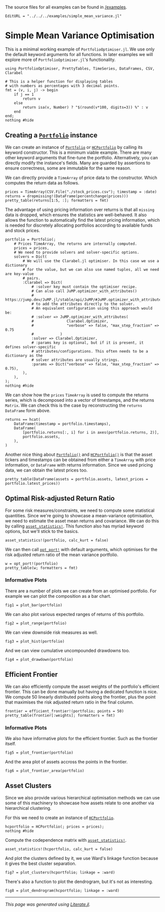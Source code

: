 The source files for all examples can be found in [/examples](https://github.com/dcelisgarza/PortfolioOptimiser.jl/tree/main/examples/).
```@meta
EditURL = "../../../examples/simple_mean_variance.jl"
```

# Simple Mean Variance Optimisation

This is a minimal working example of `PortfolioOptimiser.jl`. We use only the default keyword arguments for all functions. In later examples we will explore more of `PortfolioOptimiser.jl`'s functionality.

````@example simple_mean_variance
using PortfolioOptimiser, PrettyTables, TimeSeries, DataFrames, CSV, Clarabel

# This is a helper function for displaying tables
# with numbers as percentages with 3 decimal points.
fmt = (v, i, j) -> begin
    if j == 1
        return v
    else
        return isa(v, Number) ? "$(round(v*100, digits=3)) %" : v
    end
end;
nothing #hide
````

## Creating a [`Portfolio`](@ref) instance

We can create an instance of [`Portfolio`](@ref) or [`HCPortfolio`](@ref) by calling its keyword constructor. This is a minimum viable example. There are many other keyword arguments that fine-tune the portfolio. Alternatively, you can directly modify the instance's fields. Many are guarded by assertions to ensure correctness, some are immutable for the same reason.

We can directly provide a `TimeArray` of price data to the constructor. Which computes the return data as follows.

````@example simple_mean_variance
prices = TimeArray(CSV.File("./stock_prices.csv"); timestamp = :date)
returns = dropmissing!(DataFrame(percentchange(prices)))
pretty_table(returns[1:5, :]; formatters = fmt)
````

The advantage of using pricing information over returns is that all `missing` data is dropped, which ensures the statistics are well-behaved. It also allows the function to automatically find the latest pricing information, which is needed for discretely allocating portfolios according to available funds and stock prices.

````@example simple_mean_variance
portfolio = Portfolio(;
    # Prices TimeArray, the returns are internally computed.
    prices = prices,
    # We need to provide solvers and solver-specific options.
    solvers = Dict(
        # We will use the Clarabel.jl optimiser. In this case we use a dictionary
        # for the value, but we can also use named tuples, all we need are key-value
        # pairs.
        :Clarabel => Dict(
            # :solver key must contain the optimiser recipe.
            # Can also call JuMP.optimizer_with_attributes()
            # https://jump.dev/JuMP.jl/stable/api/JuMP/#JuMP.optimizer_with_attributes
            # to add the attributes directly to the solver.
            # An equivalent configuration using this approach would be:
            # :solver => JuMP.optimizer_with_attributes(
            #               Clarabel.Optimizer,
            #               "verbose" => false, "max_step_fraction" => 0.75
            #            )
            :solver => Clarabel.Optimizer,
            # :params key is optional, but if it is present, it defines solver-specific
            # attributes/configurations. This often needs to be a dictionary as the
            # solver attributes are usually strings.
            :params => Dict("verbose" => false, "max_step_fraction" => 0.75),
        ),
    ),
);
nothing #hide
````

We can show how the `prices` `TimeArray` is used to compute the returns series, which is decomposed into a vector of timestamps, and the returns `Matrix`. We can check this is the case by reconstructing the `returns` `DataFrame` form above.

````@example simple_mean_variance
returns == hcat(
    DataFrame(timestamp = portfolio.timestamps),
    DataFrame(
        [portfolio.returns[:, i] for i in axes(portfolio.returns, 2)],
        portfolio.assets,
    ),
)
````

Another nice thing about [`Portfolio()`](@ref) and [`HCPortfolio()`](@ref) is that the asset tickers and timestamps can be obtained from either a `TimeArray` with price information, or `DataFrame` with returns information. Since we used pricing data, we can obtain the latest prices too.

````@example simple_mean_variance
pretty_table(DataFrame(assets = portfolio.assets, latest_prices = portfolio.latest_prices))
````

## Optimal Risk-adjusted Return Ratio

For some risk measures/constraints, we need to compute some statistical quantities. Since we're going to showcase a mean-variance optimisation, we need to estimate the asset mean returns and covariance. We can do this by calling [`asset_statistics!`](@ref). This function also has myriad keyword options, but we'll stick to the basics.

````@example simple_mean_variance
asset_statistics!(portfolio, calc_kurt = false)
````

We can then call [`opt_port!`](@ref) with default arguments, which optimises for the risk adjusted return ratio of the mean variance portfolio.

````@example simple_mean_variance
w = opt_port!(portfolio)
pretty_table(w; formatters = fmt)
````

### Informative Plots

There are a number of plots we can create from an optimised portfolio. For example we can plot the composition as a bar chart.

````@example simple_mean_variance
fig1 = plot_bar(portfolio)
````

We can also plot various expected ranges of returns of this portfolio.

````@example simple_mean_variance
fig2 = plot_range(portfolio)
````

We can view downside risk measures as well.

````@example simple_mean_variance
fig3 = plot_hist(portfolio)
````

And we can view cumulative uncompounded drawdowns too.

````@example simple_mean_variance
fig4 = plot_drawdown(portfolio)
````

## Efficient Frontier

We can also efficiently compute the asset weights of the portfolio's efficient frontier. This can be done manually but having a dedicated function is nice. We compute 50 linearly distributed points along the frontier, plus the point that maximises the risk adjusted return ratio in the final column.

````@example simple_mean_variance
frontier = efficient_frontier!(portfolio; points = 50)
pretty_table(frontier[:weights]; formatters = fmt)
````

### Informative Plots

We also have informative plots for the efficient frontier. Such as the frontier itself.

````@example simple_mean_variance
fig5 = plot_frontier(portfolio)
````

And the area plot of assets accross the points in the frontier.

````@example simple_mean_variance
fig6 = plot_frontier_area(portfolio)
````

## Asset Clusters

Since we also provide various hierarchical optimisation methods we can use some of this machinery to showcase how assets relate to one another via hierarchical clustering.

For this we need to create an instance of [`HCPortfolio`](@ref).

````@example simple_mean_variance
hcportfolio = HCPortfolio(; prices = prices);
nothing #hide
````

Compute the codependence matrix with [`asset_statistics!`](@ref).

````@example simple_mean_variance
asset_statistics!(hcportfolio, calc_kurt = false)
````

And plot the clusters defined by it, we use Ward's linkage function because it gives the best cluster separation.

````@example simple_mean_variance
fig7 = plot_clusters(hcportfolio; linkage = :ward)
````

There's also a function to plot the dendrogram, but it's not as interesting.

````@example simple_mean_variance
fig8 = plot_dendrogram(hcportfolio; linkage = :ward)
````

---

*This page was generated using [Literate.jl](https://github.com/fredrikekre/Literate.jl).*

